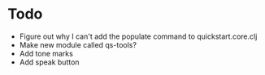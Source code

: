 # Todo

- Figure out why I can't add the populate command to quickstart.core.clj
- Make new module called qs-tools?
- Add tone marks
- Add speak button
